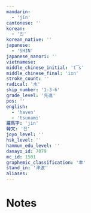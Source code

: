 ```yaml
---
mandarin:
  - 'jīn'
cantonese: ''
korean:
  - '진'
korean_native: ''
japanese:
  - 'SHIN'
japanese_nanori: ''
vietnamese:
middle_chinese_initial: 't͡s'
middle_chinese_final: 'iɪn'
stroke_count: ''
radical: '水'
skip_number: '1-3-6'
grade_level: '先進'
pos: ''
english:
  - 'haven'
  - 'tsunami'
羅馬字: 'jin'
韓文: '진'
joyo_level: ''
hsk_level: ''
hanmun_edu_level: ''
danayo_id: 7079
mc_id: 1501
graphemic_classification: '聿'
stand_in: '津波'
aliases:
---
```


# Notes
